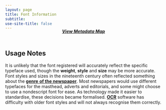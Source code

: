 ```yaml
---
layout: page
title: Font Information
subtitle:  
use-site-title: false
---
```


<h4 style="text-align:center;font-style:italic;margin-top:-20px;margin-bottom:50px;"><a href="../../maps/font-information">View Metadata Map</a></h4>

## Usage Notes

It is unlikely that the font registered will accurately reflect the
specific typeface used, though the **weight**, **style** and **size**
may be more accurate. Font styles and sizes in the nineteenth century
often reflected something about the <a href="https://www.digitisednewspapers.net/maps/publication-genre/">**genre** **of the newspaper**</a>. Most
newspapers would use different typefaces for the masthead, adverts and
editorials, and some might choose to use a nondescript font for ease. As
technology made it easier to standardise, these decisions became
formalised. <a href="https://www.digitisednewspapers.net/maps/ocr">**OCR**</a> software has difficulty with older font styles and
will not always recognise them correctly. 
